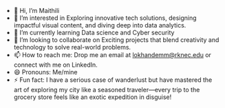 - 👋 Hi, I’m Maithili
- 👀 I’m interested in Exploring innovative tech solutions, designing impactful visual content, and diving deep into data analytics.
- 🌱 I’m currently learning Data science and Cyber security
- 💞️ I’m looking to collaborate on Exciting projects that blend creativity and technology to solve real-world problems.
- 📫 How to reach me: Drop me an email at lokhandemm@rknec.edu or connect with me on LinkedIn.
- 😄 Pronouns: Me/mine
- ⚡ Fun fact: I have a serious case of wanderlust but have mastered the art of exploring my city like a seasoned traveler—every trip to the grocery store feels like an exotic expedition in disguise!

<!---
lokhandemm/lokhandemm is a ✨ special ✨ repository because its `README.md` (this file) appears on your GitHub profile.
You can click the Preview link to take a look at your changes.
--->
